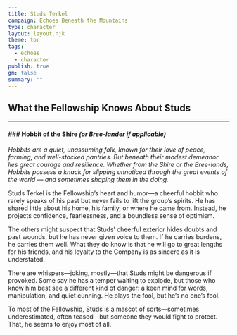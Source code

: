 ```yaml
---
title: Studs Terkel
campaign: Echoes Beneath the Mountains
type: character
layout: layout.njk
theme: tor
tags:
  - echoes
  - character
publish: true
gm: false
summary: ""
---
```

## What the Fellowship Knows About Studs
***
#### ### **Hobbit of the Shire** _(or Bree-lander if applicable)_

_Hobbits are a quiet, unassuming folk, known for their love of peace, farming, and well-stocked pantries. But beneath their modest demeanor lies great courage and resilience. Whether from the Shire or the Bree-lands, Hobbits possess a knack for slipping unnoticed through the great events of the world — and sometimes shaping them in the doing._

<p class="dropclass">Studs Terkel is the Fellowship’s heart and humor—a cheerful hobbit who rarely speaks of his past but never fails to lift the group’s spirits. He has shared little about his home, his family, or where he came from. Instead, he projects confidence, fearlessness, and a boundless sense of optimism.<p/>  
  
The others might suspect that Studs’ cheerful exterior hides doubts and past wounds, but he has never given voice to them. If he carries burdens, he carries them well. What they do know is that he will go to great lengths for his friends, and his loyalty to the Company is as sincere as it is understated.  
  
There are whispers—joking, mostly—that Studs might be dangerous if provoked. Some say he has a temper waiting to explode, but those who know him best see a different kind of danger: a keen mind for words, manipulation, and quiet cunning. He plays the fool, but he’s no one’s fool.  
  
To most of the Fellowship, Studs is a mascot of sorts—sometimes underestimated, often teased—but someone they would fight to protect. That, he seems to enjoy most of all.
